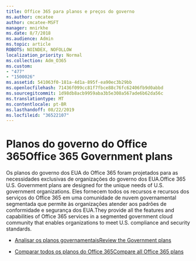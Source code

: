 ```yaml
---
title: Office 365 para planos e preços do governo
ms.author: cmcatee
author: cmcatee-MSFT
manager: mnirkhe
ms.date: 8/7/2018
ms.audience: Admin
ms.topic: article
ROBOTS: NOINDEX, NOFOLLOW
localization_priority: Normal
ms.collection: Adm_O365
ms.custom:
- "477"
- "1500026"
ms.assetid: 541063f0-181a-4d1a-895f-ea90ec3b29bb
ms.openlocfilehash: 71436f099cc81f7fbce88c76fc62406fb9d0abbd
ms.sourcegitcommit: 1d98db8acb9959aba3b5e308a567ade6b62da56c
ms.translationtype: MT
ms.contentlocale: pt-BR
ms.lasthandoff: 08/22/2019
ms.locfileid: "36522107"
---
```

# <a name="office-365-government-plans"></a><span data-ttu-id="4eadb-102">Planos do governo do Office 365</span><span class="sxs-lookup"><span data-stu-id="4eadb-102">Office 365 Government plans</span></span>

<span data-ttu-id="4eadb-103">Os planos do governo dos EUA do Office 365 foram projetados para as necessidades exclusivas de organizações do governo dos EUA.</span><span class="sxs-lookup"><span data-stu-id="4eadb-103">Office 365 U.S. Government plans are designed for the unique needs of U.S. government organizations.</span></span> <span data-ttu-id="4eadb-104">Eles fornecem todos os recursos e recursos dos serviços do Office 365 em uma comunidade de nuvem governamental segmentada que permite às organizações atender aos padrões de conformidade e segurança dos EUA.</span><span class="sxs-lookup"><span data-stu-id="4eadb-104">They provide all the features and capabilities of Office 365 services in a segmented government cloud community that enables organizations to meet U.S. compliance and security standards.</span></span>
  
- [<span data-ttu-id="4eadb-105">Analisar os planos governamentais</span><span class="sxs-lookup"><span data-stu-id="4eadb-105">Review the Government plans</span></span>](https://products.office.com/government/compare-office-365-government-plans)

- [<span data-ttu-id="4eadb-106">Comparar todos os planos do Office 365</span><span class="sxs-lookup"><span data-stu-id="4eadb-106">Compare all Office 365 plans</span></span>](https://products.office.com/business/compare-more-office-365-for-business-plans)